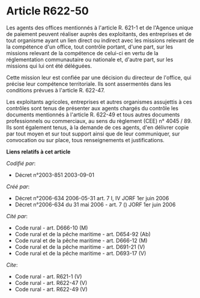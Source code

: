 # Article R622-50

Les agents des offices mentionnés à l'article R. 621-1 et de l'Agence unique de paiement peuvent réaliser auprès des
exploitants, des entreprises et de tout organisme ayant un lien direct ou indirect avec les missions relevant de la
compétence d'un office, tout contrôle portant, d'une part, sur les missions relevant de la compétence de celui-ci en vertu de
la réglementation communautaire ou nationale et, d'autre part, sur les missions qui lui ont été déléguées. 

Cette mission leur est confiée par une décision du directeur de l'office, qui précise leur compétence territoriale. Ils sont
assermentés dans les conditions prévues à l'article R. 622-47. 

Les exploitants agricoles, entreprises et autres organismes assujettis à ces contrôles sont tenus de présenter aux agents
chargés du contrôle les documents mentionnés à l'article R. 622-49 et tous autres documents professionnels ou commerciaux, au
sens du règlement (CEE) n° 4045 / 89. Ils sont également tenus, à la demande de ces agents, d'en délivrer copie par tout
moyen et sur tout support ainsi que de leur communiquer, sur convocation ou sur place, tous renseignements et justifications.

**Liens relatifs à cet article**

_Codifié par_:

  - Décret n°2003-851 2003-09-01

_Créé par_:

  - Décret n°2006-634 2006-05-31 art. 7 I, IV JORF 1er juin 2006
  - Décret n°2006-634 du 31 mai 2006 - art. 7 () JORF 1er juin 2006

_Cité par_:

  - Code rural - art. D666-10 (M)
  - Code rural et de la pêche maritime - art. D654-92 (Ab)
  - Code rural et de la pêche maritime - art. D666-12 (M)
  - Code rural et de la pêche maritime - art. D691-21 (V)
  - Code rural et de la pêche maritime - art. D693-17 (V)

_Cite_:

  - Code rural - art. R621-1 (V)
  - Code rural - art. R622-47 (V)
  - Code rural - art. R622-49 (V)
